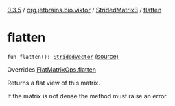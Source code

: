 [0.3.5](../../index.md) / [org.jetbrains.bio.viktor](../index.md) / [StridedMatrix3](index.md) / [flatten](.)

# flatten

`fun flatten(): `[`StridedVector`](../-strided-vector/index.md) [(source)](https://github.com/JetBrains-Research/viktor/blob/0.3.5/src/main/kotlin/org/jetbrains/bio/viktor/StridedMatrix3.kt#L83)

Overrides [FlatMatrixOps.flatten](../-flat-matrix-ops/flatten.md)

Returns a flat view of this matrix.

If the matrix is not dense the method must raise an error.

